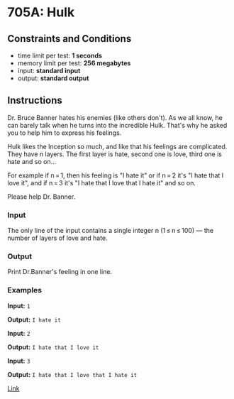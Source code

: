 # 705A: Hulk

## Constraints and Conditions

- time limit per test: **1 seconds**
- memory limit per test: **256 megabytes**
- input: **standard input**
- output: **standard output**

## Instructions

Dr. Bruce Banner hates his enemies (like others don't). As we all know, he can barely talk when he turns into the incredible Hulk. That's why he asked you to help him to express his feelings.

Hulk likes the Inception so much, and like that his feelings are complicated. They have n layers. The first layer is hate, second one is love, third one is hate and so on...

For example if n = 1, then his feeling is "I hate it" or if n = 2 it's "I hate that I love it", and if n = 3 it's "I hate that I love that I hate it" and so on.

Please help Dr. Banner.

### Input

The only line of the input contains a single integer n (1 ≤ n ≤ 100) — the number of layers of love and hate.

### Output

Print Dr.Banner's feeling in one line.

### Examples

**Input:**
`1`

**Output:**
`I hate it`

**Input:**
`2`

**Output:**
`I hate that I love it`

**Input:**
`3`

**Output:**
`I hate that I love that I hate it`

[Link](https://codeforces.com/problemset/problem/705/A)
